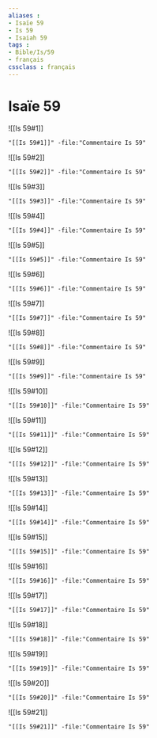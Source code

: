 ```yaml
---
aliases : 
- Isaïe 59
- Is 59
- Isaiah 59
tags : 
- Bible/Is/59
- français
cssclass : français
---
```


# Isaïe 59

![[Is 59#1]]

```query
"[[Is 59#1]]" -file:"Commentaire Is 59"
```

![[Is 59#2]]

```query
"[[Is 59#2]]" -file:"Commentaire Is 59"
```

![[Is 59#3]]

```query
"[[Is 59#3]]" -file:"Commentaire Is 59"
```

![[Is 59#4]]

```query
"[[Is 59#4]]" -file:"Commentaire Is 59"
```

![[Is 59#5]]

```query
"[[Is 59#5]]" -file:"Commentaire Is 59"
```

![[Is 59#6]]

```query
"[[Is 59#6]]" -file:"Commentaire Is 59"
```

![[Is 59#7]]

```query
"[[Is 59#7]]" -file:"Commentaire Is 59"
```

![[Is 59#8]]

```query
"[[Is 59#8]]" -file:"Commentaire Is 59"
```

![[Is 59#9]]

```query
"[[Is 59#9]]" -file:"Commentaire Is 59"
```

![[Is 59#10]]

```query
"[[Is 59#10]]" -file:"Commentaire Is 59"
```

![[Is 59#11]]

```query
"[[Is 59#11]]" -file:"Commentaire Is 59"
```

![[Is 59#12]]

```query
"[[Is 59#12]]" -file:"Commentaire Is 59"
```

![[Is 59#13]]

```query
"[[Is 59#13]]" -file:"Commentaire Is 59"
```

![[Is 59#14]]

```query
"[[Is 59#14]]" -file:"Commentaire Is 59"
```

![[Is 59#15]]

```query
"[[Is 59#15]]" -file:"Commentaire Is 59"
```

![[Is 59#16]]

```query
"[[Is 59#16]]" -file:"Commentaire Is 59"
```

![[Is 59#17]]

```query
"[[Is 59#17]]" -file:"Commentaire Is 59"
```

![[Is 59#18]]

```query
"[[Is 59#18]]" -file:"Commentaire Is 59"
```

![[Is 59#19]]

```query
"[[Is 59#19]]" -file:"Commentaire Is 59"
```

![[Is 59#20]]

```query
"[[Is 59#20]]" -file:"Commentaire Is 59"
```

![[Is 59#21]]

```query
"[[Is 59#21]]" -file:"Commentaire Is 59"
```


